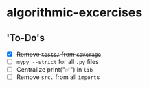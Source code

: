 # algorithmic-excercises

## 'To-Do's

- [x] ~~Remove `tests/` from `coverage`~~
- [ ] `mypy --strict` for all `.py` files
- [ ] Centralize print("✅") in `lib`
- [ ] Remove `src.` from all `import`s
